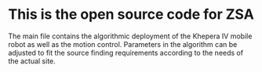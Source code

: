 # This is the open source code for ZSA
The main file contains the algorithmic deployment of the Khepera  IV mobile robot as well as the motion control.
Parameters in the algorithm can be adjusted to fit the source finding requirements according to the needs of the actual site.
